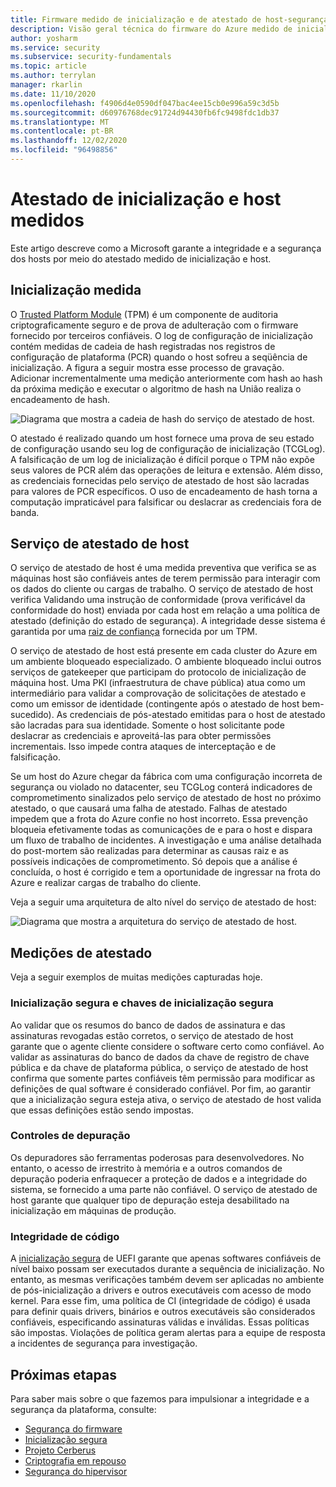 ```yaml
---
title: Firmware medido de inicialização e de atestado de host-segurança do Azure
description: Visão geral técnica do firmware do Azure medido de inicialização e atestado de host.
author: yosharm
ms.service: security
ms.subservice: security-fundamentals
ms.topic: article
ms.author: terrylan
manager: rkarlin
ms.date: 11/10/2020
ms.openlocfilehash: f4906d4e0590df047bac4ee15cb0e996a59c3d5b
ms.sourcegitcommit: d60976768dec91724d94430fb6fc9498fdc1db37
ms.translationtype: MT
ms.contentlocale: pt-BR
ms.lasthandoff: 12/02/2020
ms.locfileid: "96498856"
---
```

# <a name="measured-boot-and-host-attestation"></a>Atestado de inicialização e host medidos
Este artigo descreve como a Microsoft garante a integridade e a segurança dos hosts por meio do atestado medido de inicialização e host.

## <a name="measured-boot"></a>Inicialização medida

O [Trusted Platform Module](/windows/security/information-protection/tpm/trusted-platform-module-top-node) (TPM) é um componente de auditoria criptograficamente seguro e de prova de adulteração com o firmware fornecido por terceiros confiáveis. O log de configuração de inicialização contém medidas de cadeia de hash registradas nos registros de configuração de plataforma (PCR) quando o host sofreu a seqüência de inicialização. A figura a seguir mostra esse processo de gravação. Adicionar incrementalmente uma medição anteriormente com hash ao hash da próxima medição e executar o algoritmo de hash na União realiza o encadeamento de hash.

![Diagrama que mostra a cadeia de hash do serviço de atestado de host.](./media/measured-boot-host-attestation/hash-chaining.png)

O atestado é realizado quando um host fornece uma prova de seu estado de configuração usando seu log de configuração de inicialização (TCGLog). A falsificação de um log de inicialização é difícil porque o TPM não expõe seus valores de PCR além das operações de leitura e extensão. Além disso, as credenciais fornecidas pelo serviço de atestado de host são lacradas para valores de PCR específicos. O uso de encadeamento de hash torna a computação impraticável para falsificar ou deslacrar as credenciais fora de banda.

## <a name="host-attestation-service"></a>Serviço de atestado de host

O serviço de atestado de host é uma medida preventiva que verifica se as máquinas host são confiáveis antes de terem permissão para interagir com os dados do cliente ou cargas de trabalho. O serviço de atestado de host verifica Validando uma instrução de conformidade (prova verificável da conformidade do host) enviada por cada host em relação a uma política de atestado (definição do estado de segurança). A integridade desse sistema é garantida por uma [raiz de confiança](https://www.uefi.org/sites/default/files/resources/UEFI%20RoT%20white%20paper_Final%208%208%2016%20%28003%29.pdf) fornecida por um TPM.

O serviço de atestado de host está presente em cada cluster do Azure em um ambiente bloqueado especializado. O ambiente bloqueado inclui outros serviços de gatekeeper que participam do protocolo de inicialização de máquina host. Uma PKI (infraestrutura de chave pública) atua como um intermediário para validar a comprovação de solicitações de atestado e como um emissor de identidade (contingente após o atestado de host bem-sucedido). As credenciais de pós-atestado emitidas para o host de atestado são lacradas para sua identidade. Somente o host solicitante pode deslacrar as credenciais e aproveitá-las para obter permissões incrementais. Isso impede contra ataques de interceptação e de falsificação.

Se um host do Azure chegar da fábrica com uma configuração incorreta de segurança ou violado no datacenter, seu TCGLog conterá indicadores de comprometimento sinalizados pelo serviço de atestado de host no próximo atestado, o que causará uma falha de atestado. Falhas de atestado impedem que a frota do Azure confie no host incorreto. Essa prevenção bloqueia efetivamente todas as comunicações de e para o host e dispara um fluxo de trabalho de incidentes. A investigação e uma análise detalhada do post-mortem são realizadas para determinar as causas raiz e as possíveis indicações de comprometimento. Só depois que a análise é concluída, o host é corrigido e tem a oportunidade de ingressar na frota do Azure e realizar cargas de trabalho do cliente.

Veja a seguir uma arquitetura de alto nível do serviço de atestado de host:

![Diagrama que mostra a arquitetura do serviço de atestado de host.](./media/measured-boot-host-attestation/host-attestation-arch.png)

## <a name="attestation-measurements"></a>Medições de atestado

Veja a seguir exemplos de muitas medições capturadas hoje.

### <a name="secure-boot-and-secure-boot-keys"></a>Inicialização segura e chaves de inicialização segura
Ao validar que os resumos do banco de dados de assinatura e das assinaturas revogadas estão corretos, o serviço de atestado de host garante que o agente cliente considere o software certo como confiável. Ao validar as assinaturas do banco de dados da chave de registro de chave pública e da chave de plataforma pública, o serviço de atestado de host confirma que somente partes confiáveis têm permissão para modificar as definições de qual software é considerado confiável. Por fim, ao garantir que a inicialização segura esteja ativa, o serviço de atestado de host valida que essas definições estão sendo impostas.

### <a name="debug-controls"></a>Controles de depuração
Os depuradores são ferramentas poderosas para desenvolvedores. No entanto, o acesso de irrestrito à memória e a outros comandos de depuração poderia enfraquecer a proteção de dados e a integridade do sistema, se fornecido a uma parte não confiável. O serviço de atestado de host garante que qualquer tipo de depuração esteja desabilitado na inicialização em máquinas de produção.

### <a name="code-integrity"></a>Integridade de código
A [inicialização segura](secure-boot.md) de UEFI garante que apenas softwares confiáveis de nível baixo possam ser executados durante a sequência de inicialização. No entanto, as mesmas verificações também devem ser aplicadas no ambiente de pós-inicialização a drivers e outros executáveis com acesso de modo kernel. Para esse fim, uma política de CI (integridade de código) é usada para definir quais drivers, binários e outros executáveis são considerados confiáveis, especificando assinaturas válidas e inválidas. Essas políticas são impostas. Violações de política geram alertas para a equipe de resposta a incidentes de segurança para investigação.

## <a name="next-steps"></a>Próximas etapas
Para saber mais sobre o que fazemos para impulsionar a integridade e a segurança da plataforma, consulte:

- [Segurança do firmware](firmware.md)
- [Inicialização segura](secure-boot.md)
- [Projeto Cerberus](project-cerberus.md)
- [Criptografia em repouso](encryption-atrest.md)
- [Segurança do hipervisor](hypervisor.md)